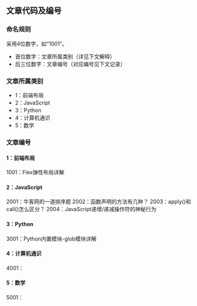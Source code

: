 ## 文章代码及编号
### 命名规则
采用4位数字，如“1001”。 

- 首位数字：文章所属类别（详见下文解释）
- 后三位数字：文章编号（对应编号见下文记录）

### 文章所属类别
- 1：前端布局
- 2：JavaScript
- 3：Python
- 4：计算机通识
- 5：数学

### 文章编号
#### 1：前端布局
1001：Flex弹性布局详解

#### 2：JavaScript
2001：牛客网的一道排序题
2002：函数声明的方法有几种？
2003：apply()和call()怎么区分？
2004：JavaScript递增/递减操作符的神秘行为

#### 3：Python
3001：Python内置模块-glob模块详解

#### 4：计算机通识
4001：

#### 5：数学
5001：

